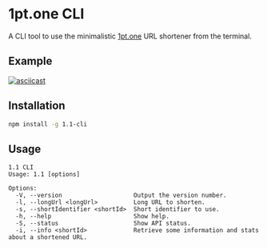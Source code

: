 # 1pt.one CLI

A CLI tool to use the minimalistic [1pt.one](https://github.com/Jeusto/1pt.one) URL shortener from the terminal.

## Example

[![asciicast](https://asciinema.org/a/u1v3rGKVvhuvr3kKSlkQH8xeR.svg)](https://asciinema.org/a/u1v3rGKVvhuvr3kKSlkQH8xeR)

## Installation

```bash
npm install -g 1.1-cli
```

## Usage

```
1.1 CLI
Usage: 1.1 [options]

Options:
  -V, --version                    Output the version number.
  -l, --longUrl <longUrl>          Long URL to shorten.
  -s, --shortIdentifier <shortId>  Short identifier to use.
  -h, --help                       Show help.
  -S, --status                     Show API status.
  -i, --info <shortId>             Retrieve some information and stats about a shortened URL.
```

